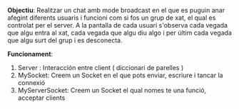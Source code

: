 **Objectiu**: Realitzar un chat amb mode broadcast en el que es puguin anar afegint diferents usuaris i funcioni com si fos un grup de xat, el qual es controlat per el server.
A la pantalla de cada usuari s'observa cada vegada que algu entra al xat, cada vegada que algu diu algo i per últim 
cada vegada que algu surt del grup i es desconecta. 

**Funcionament**: 
  1. Server : Interacción entre client ( diccionari de parelles )
  2. MySocket: Creem un Socket en el que pots enviar, escriure i tancar la connexió
  3. MyServerSocket: Creem un Socket el qual nomes te una funció, acceptar clients 
